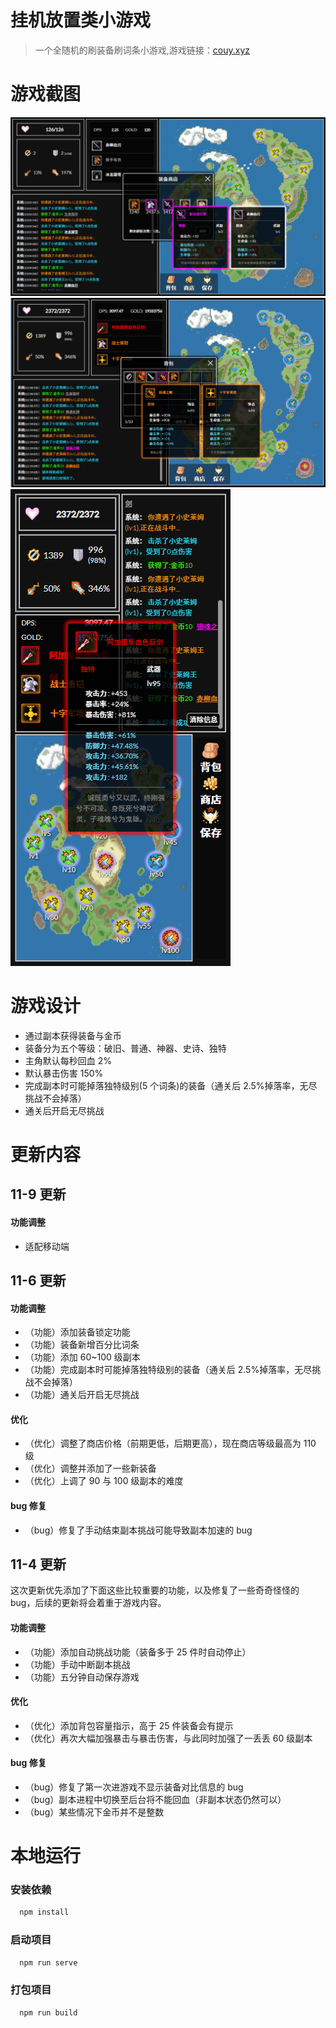 # 挂机放置类小游戏

> 一个全随机的刷装备刷词条小游戏,游戏链接：[couy.xyz](http://couy.xyz)

# 游戏截图
![游戏截图1](https://raw.githubusercontent.com/Couy69/assets/master/Snipaste_2020-11-03_13-05-23.png)
![游戏截图2](https://raw.githubusercontent.com/Couy69/assets/master/Snipaste_2020-11-09_13-01-54.png)
![游戏截图3](https://raw.githubusercontent.com/Couy69/assets/master/Snipaste_2020-11-09_13-01-30.png)

# 游戏设计

- 通过副本获得装备与金币
- 装备分为五个等级：破旧、普通、神器、史诗、独特
- 主角默认每秒回血 2%
- 默认暴击伤害 150%
- 完成副本时可能掉落独特级别(5 个词条)的装备（通关后 2.5%掉落率，无尽挑战不会掉落）
- 通关后开启无尽挑战

# 更新内容

## 11-9 更新

#### 功能调整

- 适配移动端

## 11-6 更新

#### 功能调整

- （功能）添加装备锁定功能
- （功能）装备新增百分比词条
- （功能）添加 60~100 级副本
- （功能）完成副本时可能掉落独特级别的装备（通关后 2.5%掉落率，无尽挑战不会掉落）
- （功能）通关后开启无尽挑战

#### 优化

- （优化）调整了商店价格（前期更低，后期更高），现在商店等级最高为 110 级
- （优化）调整并添加了一些新装备
- （优化）上调了 90 与 100 级副本的难度

#### bug 修复

- （bug）修复了手动结束副本挑战可能导致副本加速的 bug

## 11-4 更新

这次更新优先添加了下面这些比较重要的功能，以及修复了一些奇奇怪怪的 bug，后续的更新将会着重于游戏内容。

#### 功能调整

- （功能）添加自动挑战功能（装备多于 25 件时自动停止）
- （功能）手动中断副本挑战
- （功能）五分钟自动保存游戏

#### 优化

- （优化）添加背包容量指示，高于 25 件装备会有提示
- （优化）再次大幅加强暴击与暴击伤害，与此同时加强了一丢丢 60 级副本

#### bug 修复

- （bug）修复了第一次进游戏不显示装备对比信息的 bug
- （bug）副本进程中切换至后台将不能回血（非副本状态仍然可以）
- （bug）某些情况下金币并不是整数

# 本地运行

### 安装依赖

```sh
  npm install
```

### 启动项目

```sh
  npm run serve
```

### 打包项目

```sh
  npm run build
```
